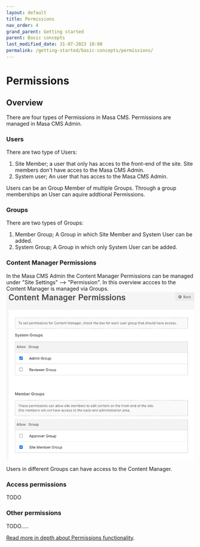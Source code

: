 ```yaml
---
layout: default
title: Permissions
nav_order: 4
grand_parent: Getting started
parent: Basic concepts
last_modified_date: 31-07-2023 10:00
permalink: /getting-started/basic-concepts/permissions/
---
```


# Permissions

## Overview
There are four types of Permissions in Masa CMS.
Permissions are managed in Masa CMS Admin.
### Users

There are two type of Users:  

1. Site Member; a user that only has acces to the front-end of the site. Site members don't have acces to the Masa CMS Admin.
2. System user; An user that has acces to the Masa CMS Admin.

Users can be an Group Member of multiple Groups. Through a group memberships an User can aquire addtional Permissions.

### Groups

There are two types of Groups:

1. Member Group; A Group in which Site Member and System User can be added.
2. System Group; A Group in which only System User can be added.


### Content Manager Permissions

In the Masa CMS Admin the Content Manager Permissions can be managed under "Site Settings" --> "Permission".
In this overview accces to the Content Manager is managed via Groups.  
![permissionscontentmanager](/assets/01_getting-started/01_basic-concepts/04_permissions/permissions_content_manager.png)  

Users in different Groups can have access to the Content Manager.
### Access permissions
TODO
### Other permissions
TODO.....

[Read more in depth about Permissions functionality](/managing-masa/permissions/).